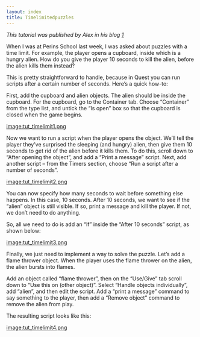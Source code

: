 ```yaml
---
layout: index
title: Timelimitedpuzzles
---
```


*This tutorial was published by Alex in his blog [1](http://www.textadventures.co.uk/blog/2012/02/27/time-limited-puzzles)*

When I was at Perins School last week, I was asked about puzzles with a time limit. For example, the player opens a cupboard, inside which is a hungry alien. How do you give the player 10 seconds to kill the alien, before the alien kills them instead?

This is pretty straightforward to handle, because in Quest you can run scripts after a certain number of seconds. Here’s a quick how-to:

First, add the cupboard and alien objects. The alien should be inside the cupboard. For the cupboard, go to the Container tab. Choose “Container” from the type list, and untick the “Is open” box so that the cupboard is closed when the game begins.

<image:tut_timelimit1.png>

Now we want to run a script when the player opens the object. We’ll tell the player they’ve surprised the sleeping (and hungry) alien, then give them 10 seconds to get rid of the alien before it kills them. To do this, scroll down to “After opening the object”, and add a “Print a message” script. Next, add another script – from the Timers section, choose “Run a script after a number of seconds”.

<image:tut_timelimit2.png>

You can now specify how many seconds to wait before something else happens. In this case, 10 seconds. After 10 seconds, we want to see if the “alien” object is still visible. If so, print a message and kill the player. If not, we don’t need to do anything.

So, all we need to do is add an “If” inside the “After 10 seconds” script, as shown below:

<image:tut_timelimit3.png>

Finally, we just need to implement a way to solve the puzzle. Let’s add a flame thrower object. When the player uses the flame thrower on the alien, the alien bursts into flames.

Add an object called “flame thrower”, then on the “Use/Give” tab scroll down to “Use this on (other object)”. Select “Handle objects individually”, add “alien”, and then edit the script. Add a “print a message” command to say something to the player, then add a “Remove object” command to remove the alien from play.

The resulting script looks like this:

<image:tut_timelimit4.png>
